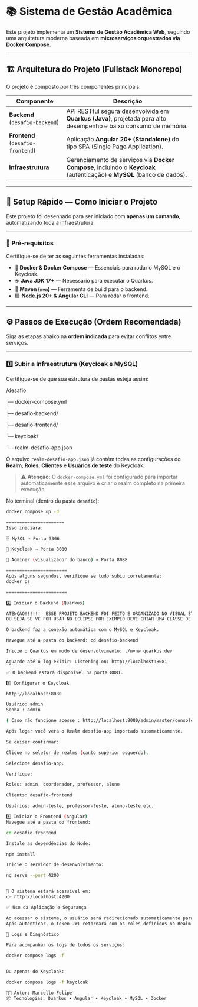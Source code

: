 # 📚 Sistema de Gestão Acadêmica

Este projeto implementa um **Sistema de Gestão Acadêmica Web**, seguindo uma arquitetura moderna baseada em **microserviços orquestrados via Docker Compose**.

---

## 🏗️ Arquitetura do Projeto (Fullstack Monorepo)

O projeto é composto por três componentes principais:

| Componente | Descrição |
|-------------|------------|
| **Backend** (`desafio-backend`) | API RESTful segura desenvolvida em **Quarkus (Java)**, projetada para alto desempenho e baixo consumo de memória. |
| **Frontend** (`desafio-frontend`) | Aplicação **Angular 20+ (Standalone)** do tipo SPA (Single Page Application). |
| **Infraestrutura** | Gerenciamento de serviços via **Docker Compose**, incluindo o **Keycloak** (autenticação) e **MySQL** (banco de dados). |

---

## 🚀 Setup Rápido — Como Iniciar o Projeto

Este projeto foi desenhado para ser iniciado com **apenas um comando**, automatizando toda a infraestrutura.

---

### 🧩 Pré-requisitos

Certifique-se de ter as seguintes ferramentas instaladas:

- 🐋 **Docker & Docker Compose** — Essenciais para rodar o MySQL e o Keycloak.
- ☕ **Java JDK 17+** — Necessário para executar o Quarkus.
- 🧱 **Maven (`mvn`)** — Ferramenta de build para o backend.
- 🟩 **Node.js 20+ & Angular CLI** — Para rodar o frontend.

---

## ⚙️ Passos de Execução (Ordem Recomendada)

Siga as etapas abaixo na **ordem indicada** para evitar conflitos entre serviços.

---

### **1️⃣ Subir a Infraestrutura (Keycloak e MySQL)**

Certifique-se de que sua estrutura de pastas esteja assim:

/desafio

├─ docker-compose.yml

├─ desafio-backend/

├─ desafio-frontend/

└─ keycloak/

   └─ realm-desafio-app.json


O arquivo `realm-desafio-app.json` já contém todas as configurações do **Realm**, **Roles**, **Clientes** e **Usuários de teste** do Keycloak.

> ⚠️ **Atenção:** O `docker-compose.yml` foi configurado para importar automaticamente esse arquivo e criar o realm completo na primeira execução.

No terminal (dentro da pasta `desafio`):

```bash
docker compose up -d

======================
Isso iniciará:

🗄️ MySQL → Porta 3306

🔑 Keycloak → Porta 8080

🧭 Adminer (visualizador do banco) → Porta 8088

=======================
Após alguns segundos, verifique se tudo subiu corretamente:
docker ps

=======================

2️⃣ Iniciar o Backend (Quarkus)

ATENÇÃO!!!!!!  ESSE PROJETO BACKEND FOI FEITO E ORGANIZADO NO VISUAL STUDIO,
OU SEJA SE VC FOR USAR NO ECLIPSE POR EXEMPLO DEVE CRIAR UMA CLASSE DE INICIALIZAÇÃO COMO SE FAZ NO SPRING

O backend faz a conexão automática com o MySQL e Keycloak.

Navegue até a pasta do backend: cd desafio-backend

Inicie o Quarkus em modo de desenvolvimento: ./mvnw quarkus:dev

Aguarde até o log exibir: Listening on: http://localhost:8081

✅ O backend estará disponível na porta 8081.

3️⃣ Configurar o Keycloak

http://localhost:8080

Usuário: admin
Senha : admin

( Caso não funcione acesse : http://localhost:8080/admin/master/console )

Após logar você verá o Realm desafio-app importado automaticamente.

Se quiser confirmar:

Clique no seletor de realms (canto superior esquerdo).

Selecione desafio-app.

Verifique:

Roles: admin, coordenador, professor, aluno

Clients: desafio-frontend

Usuários: admin-teste, professor-teste, aluno-teste etc.

4️⃣ Iniciar o Frontend (Angular)
Navegue até a pasta do frontend:

cd desafio-frontend

Instale as dependências do Node:

npm install

Inicie o servidor de desenvolvimento:

ng serve --port 4200


🎉 O sistema estará acessível em:
👉 http://localhost:4200

✅ Uso da Aplicação e Segurança

Ao acessar o sistema, o usuário será redirecionado automaticamente para o Keycloak (login).
Após autenticar, o token JWT retornará com os roles definidos no Realm (admin, coordenador, professor, aluno).

🔄 Logs e Diagnóstico

Para acompanhar os logs de todos os serviços:

docker compose logs -f


Ou apenas do Keycloak:

docker compose logs -f keycloak

🧑‍💻 Autor: Marcello Felipe
📦 Tecnologias: Quarkus • Angular • Keycloak • MySQL • Docker
